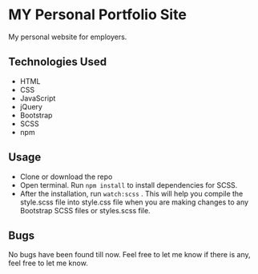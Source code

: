 # MY Personal Portfolio Site
My personal website for employers.

## Technologies Used

- HTML
- CSS
- JavaScript
- jQuery
- Bootstrap
- SCSS
- npm

## Usage

- Clone or download the repo
- Open terminal. Run ```npm install``` to install dependencies for SCSS.
- After the installation, run ```watch:scss``` . This will help you compile the style.scss file into style.css file when you are making changes to any Bootstrap SCSS files or styles.scss file.

## Bugs

No bugs have been found till now. Feel free to let me know if there is any, feel free to let me know.